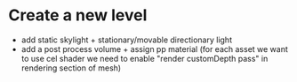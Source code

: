 # Create a new level

- add static skylight + stationary/movable directionary light
- add a post process volume + assign pp material (for each asset we want to use cel shader we need to enable "render customDepth pass" in rendering section of mesh)
